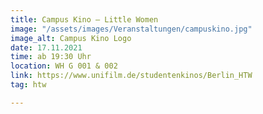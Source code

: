 ```yaml
---
title: Campus Kino – Little Women
image: "/assets/images/Veranstaltungen/campuskino.jpg"
image_alt: Campus Kino Logo
date: 17.11.2021
time: ab 19:30 Uhr
location: WH G 001 & 002
link: https://www.unifilm.de/studentenkinos/Berlin_HTW
tag: htw

---
```

